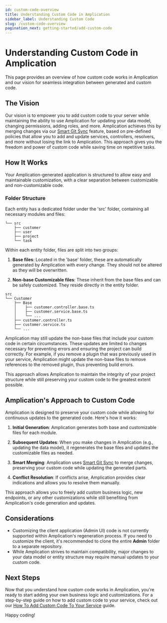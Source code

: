 ```yaml
---
id: custom-code-overview
title: Understanding Custom Code in Amplication
sidebar_label: Understanding Custom Code
slug: /custom-code-overview
pagination_next: getting-started/add-custom-code
---
```


# Understanding Custom Code in Amplication

This page provides an overview of how custom code works in Amplication and our vision for seamless integration between generated and custom code.

## The Vision

Our vision is to empower you to add custom code to your server while maintaining the ability to use Amplication for updating your data model, changing permissions, adding roles, and more. Amplication achieves this by merging changes via our [Smart Git Sync](/smart-git-sync/) feature, based on pre-defined policies that allow you to add and update services, controllers, resolvers, and more without losing the link to Amplication. This approach gives you the freedom and power of custom code while saving time on repetitive tasks.

## How It Works

Your Amplication-generated application is structured to allow easy and maintainable customization, with a clear separation between customizable and non-customizable code.

### Folder Structure

Each entity has a dedicated folder under the 'src' folder, containing all necessary modules and files:

```
└── src
    ├── customer
    ├── user
    ├── project
    └── task
```

Within each entity folder, files are split into two groups:

1. **Base files**: Located in the 'base' folder, these are automatically generated by Amplication with every change. They should not be altered as they will be overwritten.

2. **Non-base Customizable files**: These inherit from the base files and can be safely customized. They reside directly in the entity folder.

```
src
└── Customer
    ├── Base
    │    ├── customer.controller.base.ts
    │    ├── customer.service.base.ts
    │    └── ...
    ├── customer.controller.ts
    ├── customer.service.ts
    └── ...
```

Amplication may still update the non-base files that include your custom code in certain circumstances. These updates are limited to changes necessary for preventing errors and ensuring the project can build correctly. For example, if you remove a plugin that was previously used in your service, Amplication might update the non-base files to remove references to the removed plugin, thus preventing build errors.

This approach allows Amplication to maintain the integrity of your project structure while still preserving your custom code to the greatest extent possible.

## Amplication's Approach to Custom Code

Amplication is designed to preserve your custom code while allowing for continuous updates to the generated code. Here's how it works:

1. **Initial Generation**: Amplication generates both base and customizable files for each module.

2. **Subsequent Updates**: When you make changes in Amplication (e.g., updating the data model), it regenerates the base files and updates the customizable files as needed.

3. **Smart Merging**: Amplication uses [Smart Git Sync](/smart-git-sync/) to merge changes, preserving your custom code while updating the generated parts.

4. **Conflict Resolution**: If conflicts arise, Amplication provides clear indications and allows you to resolve them manually.

This approach allows you to freely add custom business logic, new endpoints, or any other customizations while still benefiting from Amplication's code generation and updates.

## Considerations

- Customizing the client application (Admin UI) code is not currently supported within Amplication's regeneration process. If you need to customize the client, it's recommended to clone the entire **Admin** folder to a separate repository.
- While Amplication strives to maintain compatibility, major changes to your data model or entity structure may require manual updates to your custom code.

## Next Steps

Now that you understand how custom code works in Amplication, you're ready to start adding your own business logic and customizations. For a step-by-step guide on how to add custom code to your service, check out our [How To Add Custom Code To Your Service](/getting-started/add-custom-code) guide.

Happy coding!
